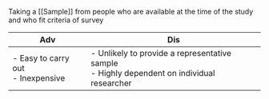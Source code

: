 Taking a [[Sample]] from people who are available at the time of the study and who fit criteria of survey

| Adv | Dis |
| --- | --- |
| - Easy to carry out </br> - Inexpensive | - Unlikely to provide a representative sample </br> - Highly dependent on individual researcher |